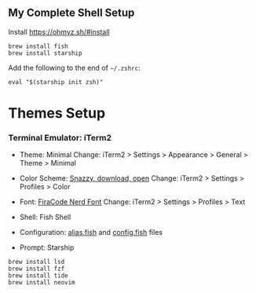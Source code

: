 My Complete Shell Setup
--------

Install https://ohmyz.sh/#install
```
brew install fish
brew install starship
```
Add the following to the end of `~/.zshrc`:
```
eval "$(starship init zsh)"
```

# Themes Setup

### Terminal Emulator: iTerm2
- Theme: Minimal
Change: iTerm2 > Settings > Appearance > General > Theme > Minimal

- Color Scheme: [Snazzy, download, open](https://github.com/sindresorhus/iterm2-snazzy)
Change: iTerm2 > Settings > Profiles > Color

- Font: [FiraCode Nerd Font](https://www.nerdfonts.com/font-downloads)
Change: iTerm2 > Settings > Profiles > Text
  
- Shell: Fish Shell
- Configuration: [alias.fish](alias.fish) and [config.fish](config.fish) files
- Prompt: Starship

```
brew install lsd
brew install fzf
brew install tide
brew install neovim
```


